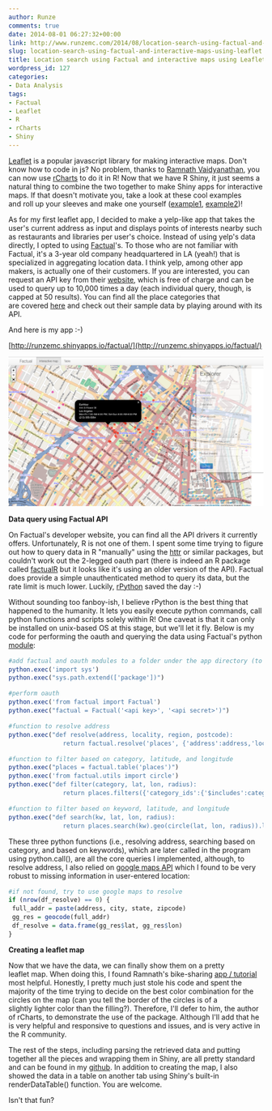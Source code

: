 ```yaml
---
author: Runze
comments: true
date: 2014-08-01 06:27:32+00:00
link: http://www.runzemc.com/2014/08/location-search-using-factual-and-interactive-maps-using-leaflet.html
slug: location-search-using-factual-and-interactive-maps-using-leaflet
title: Location search using Factual and interactive maps using Leaflet
wordpress_id: 127
categories:
- Data Analysis
tags:
- Factual
- Leaflet
- R
- rCharts
- Shiny
---
```


[Leaflet](http://leafletjs.com) is a popular javascript library for making interactive maps. Don't know how to code in js? No problem, thanks to [Ramnath Vaidyanathan](https://github.com/ramnathv), you can now use [rCharts](http://rcharts.io) to do it in R! Now that we have R Shiny, it just seems a natural thing to combine the two together to make Shiny apps for interactive maps. If that doesn't motivate you, take a look at these cool examples and roll up your sleeves and make one yourself ([example1](http://ramnathv.github.io/bikeshare/), [example2](http://shiny.rstudio.com/gallery/superzip-example.html))!

As for my first leaflet app, I decided to make a yelp-like app that takes the user's current address as input and displays points of interests nearby such as restaurants and libraries per user's choice. Instead of using yelp's data directly, I opted to using [Factual](https://www.factual.com)'s. To those who are not familiar with Factual, it's a 3-year old company headquartered in LA (yeah!) that is specialized in aggregating location data. I think yelp, among other app makers, is actually one of their customers. If you are interested, you can request an API key from their [website](http://developer.factual.com), which is free of charge and can be used to query up to 10,000 times a day (each individual query, though, is capped at 50 results). You can find all the place categories that are covered [here](http://developer.factual.com/working-with-categories/) and check out their sample data by playing around with its API.

And here is my app :-)

[http://runzemc.shinyapps.io/factual/](http://runzemc.shinyapps.io/factual/)

<img src="https://raw.githubusercontent.com/Runze/factual/master/screenshot.png" alt="alt text" width="700">

**Data query using Factual API**

On Factual's developer website, you can find all the API drivers it currently offers. Unfortunately, R is not one of them. I spent some time trying to figure out how to query data in R "manually" using the [httr](http://cran.r-project.org/web/packages/httr/httr.pdf) or similar packages, but couldn't work out the 2-legged oauth part (there is indeed an R package called [factualR](http://cran.us.r-project.org/web/packages/factualR/factualR.pdf) but it looks like it's using an older version of the API). Factual does provide a simple unauthenticated method to query its data, but the rate limit is much lower. Luckily, [rPython](http://cran.r-project.org/web/packages/rPython/rPython.pdf) saved the day :-)

Without sounding too fanboy-ish, I believe rPython is the best thing that happened to the humanity. It lets you easily execute python commands, call python functions and scripts solely within R! One caveat is that it can only be installed on unix-based OS at this stage, but we'll let it fly. Below is my code for performing the oauth and querying the data using Factual's python [module](https://github.com/Factual/factual-python-driver):

```r
#add factual and oauth modules to a folder under the app directory (to be bundled together when deployed)
python.exec('import sys')
python.exec("sys.path.extend(['package'])")
```

```r
#perform oauth
python.exec('from factual import Factual')
python.exec("factual = Factual('<api key>', '<api secret>')")
```

```r
#function to resolve address
python.exec("def resolve(address, locality, region, postcode):
               return factual.resolve('places', {'address':address,'locality':locality,'region':region,'postcode':postcode}).data()")
```

```r
#function to filter based on category, latitude, and longitude
python.exec("places = factual.table('places')")
python.exec('from factual.utils import circle')
python.exec("def filter(category, lat, lon, radius):
               return places.filters({'category_ids':{'$includes':category}}).geo(circle(lat, lon, radius)).limit(50).data()")
```

```r
#function to filter based on keyword, latitude, and longitude
python.exec("def search(kw, lat, lon, radius):
               return places.search(kw).geo(circle(lat, lon, radius)).limit(50).data()")
```

These three python functions (i.e., resolving address, searching based on category, and based on keywords), which are later called in the program using python.call(), are all the core queries I implemented, although, to resolve address, I also relied on [google maps API](http://cran.r-project.org/web/packages/ggmap/ggmap.pdf) which I found to be very robust to missing information in user-entered location:

```r
#if not found, try to use google maps to resolve
if (nrow(df_resolve) == 0) {
 full_addr = paste(address, city, state, zipcode)
 gg_res = geocode(full_addr)
 df_resolve = data.frame(gg_res$lat, gg_res$lon)
}
```

**Creating a leaflet map**

Now that we have the data, we can finally show them on a pretty leaflet map. When doing this, I found Ramnath's bike-sharing [app / tutorial](http://ramnathv.github.io/bikeshare/) most helpful. Honestly, I pretty much just stole his code and spent the majority of the time trying to decide on the best color combination for the circles on the map (can you tell the border of the circles is of a slightly lighter color than the filling?). Therefore, I'll defer to him, the author of rCharts, to demonstrate the use of the package. Although I'll add that he is very helpful and responsive to questions and issues, and is very active in the R community.

The rest of the steps, including parsing the retrieved data and putting together all the pieces and wrapping them in Shiny, are all pretty standard and can be found in my [github](https://github.com/Runze/factual). In addition to creating the map, I also showed the data in a table on another tab using Shiny's built-in renderDataTable() function. You are welcome.

Isn't that fun?
